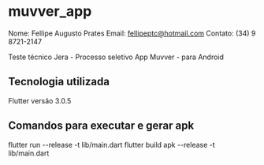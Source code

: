 # muvver_app

Nome: Fellipe Augusto Prates
Email: fellipeptc@hotmail.com
Contato: (34) 9 8721-2147

Teste técnico Jera - Processo seletivo
App Muvver - para Android

## Tecnologia utilizada

Flutter versão 3.0.5

## Comandos para executar e gerar apk

flutter run --release -t lib/main.dart
flutter build apk --release -t lib/main.dart